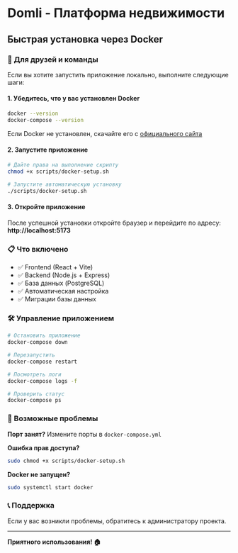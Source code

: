 # Domli - Платформа недвижимости

## Быстрая установка через Docker

### 🚀 Для друзей и команды

Если вы хотите запустить приложение локально, выполните следующие шаги:

#### 1. Убедитесь, что у вас установлен Docker
```bash
docker --version
docker-compose --version
```

Если Docker не установлен, скачайте его с [официального сайта](https://docs.docker.com/get-docker/)

#### 2. Запустите приложение
```bash
# Дайте права на выполнение скрипту
chmod +x scripts/docker-setup.sh

# Запустите автоматическую установку
./scripts/docker-setup.sh
```

#### 3. Откройте приложение
После успешной установки откройте браузер и перейдите по адресу:
**http://localhost:5173**

### 📋 Что включено
- ✅ Frontend (React + Vite)
- ✅ Backend (Node.js + Express)
- ✅ База данных (PostgreSQL)
- ✅ Автоматическая настройка
- ✅ Миграции базы данных

### 🛠️ Управление приложением

```bash
# Остановить приложение
docker-compose down

# Перезапустить
docker-compose restart

# Посмотреть логи
docker-compose logs -f

# Проверить статус
docker-compose ps
```

### 🔧 Возможные проблемы

**Порт занят?** Измените порты в `docker-compose.yml`

**Ошибка прав доступа?** 
```bash
sudo chmod +x scripts/docker-setup.sh
```

**Docker не запущен?**
```bash
sudo systemctl start docker
```

### 📞 Поддержка
Если у вас возникли проблемы, обратитесь к администратору проекта.

---

**Приятного использования! 🏠** 